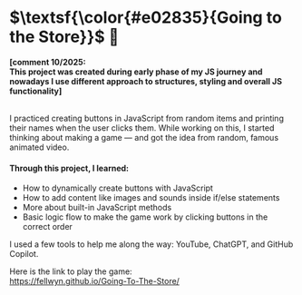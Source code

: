 # $\textsf{\color{#e02835}{Going to the Store}}$ 🏪 

**[comment 10/2025: <br>
This project was created during early phase of my JS journey and
nowadays I use different approach to structures, styling and overall JS functionality]** <br><br>


I practiced creating buttons in JavaScript from random items and printing their names when the user clicks them. While working on this, I started thinking about making a game — and got the idea from random, famous animated video. 

#### Through this project, I learned:

- How to dynamically create buttons with JavaScript
- How to add content like images and sounds inside if/else statements
- More about built-in JavaScript methods
- Basic logic flow to make the game work by clicking buttons in the correct order

I used a few tools to help me along the way:
YouTube, ChatGPT, and GitHub Copilot.

Here is the link to play the game: <br>
https://fellwyn.github.io/Going-To-The-Store/ 